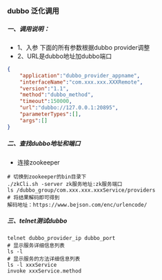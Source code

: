 ### dubbo 泛化调用
##### 一、调用说明：
- 1、入参
下面的所有参数根据dubbo provider调整
- 2、URL是dubbo地址加dubbo端口
````json
{
    "application":"dubbo_provider_appname",
    "interfaceName":"com.xxx.xxx.XXXRemote",
    "version":"1.1",
    "method":"dubbo_method",
    "timeout":150000,
    "url":"dubbo://127.0.0.1:20895",
    "parameterTypes":[],
    "args":[]
}
````
##### 二、查找dubbo地址和端口
- 连接zookeeper
```shell script
# 切换到zookeeper的bin目录下
./zkCli.sh -server zk服务地址:zk服务端口
ls /dubbo_group/com.xxx.xxx.xxxService/providers
# 将结果解码即可得到
解码地址：https://www.bejson.com/enc/urlencode/
```
##### 三、telnet测试dubbo
```shell script
telnet dubbo_provider_ip dubbo_port
# 显示服务详细信息列表
ls -l
# 显示服务的方法详细信息列表
ls -l xxxService
invoke xxxService.method
```